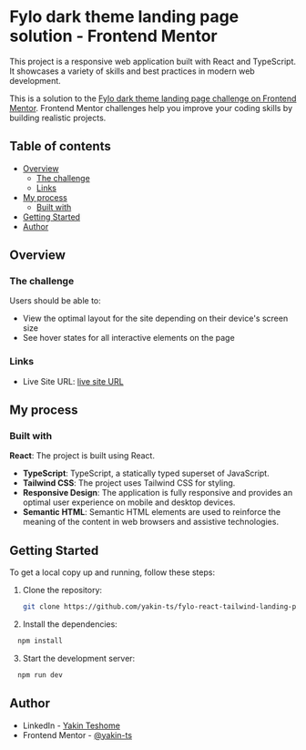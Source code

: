 # Fylo dark theme landing page solution -  Frontend Mentor

This project is a responsive web application built with React and TypeScript. It showcases a variety of skills and best practices in modern web development.

This is a solution to the [Fylo dark theme landing page challenge on Frontend Mentor](https://www.frontendmentor.io/challenges/fylo-dark-theme-landing-page-5ca5f2d21e82137ec91a50fd). Frontend Mentor challenges help you improve your coding skills by building realistic projects. 

## Table of contents

- [Overview](#overview)
  - [The challenge](#the-challenge)
  - [Links](#links)
- [My process](#my-process)
  - [Built with](#built-with)
- [Getting Started](#getting-started)
- [Author](#author)


## Overview

### The challenge

Users should be able to:

- View the optimal layout for the site depending on their device's screen size
- See hover states for all interactive elements on the page

### Links

- Live Site URL: [live site URL](https://fylo-react-tailwind-landing-page.vercel.app/)

## My process

### Built with

**React**: The project is built using React.
- **TypeScript**: TypeScript, a statically typed superset of JavaScript.
- **Tailwind CSS**: The project uses Tailwind CSS for styling.
- **Responsive Design**: The application is fully responsive and provides an optimal user experience on mobile and  desktop devices.
- **Semantic HTML**: Semantic HTML elements are used to reinforce the meaning of the content in web browsers and assistive technologies.

## Getting Started

To get a local copy up and running, follow these steps:

1. Clone the repository:
   ```sh
   git clone https://github.com/yakin-ts/fylo-react-tailwind-landing-page.git
   ```
2. Install the dependencies:
  ```sh
    npm install
  ```
3. Start the development server:
```sh
  npm run dev
```


## Author

- LinkedIn - [Yakin Teshome](https://www.linkedin.com/in/yakin-teshome/)
- Frontend Mentor - [@yakin-ts](https://www.frontendmentor.io/profile/yakin-ts)


